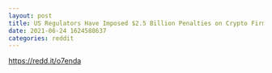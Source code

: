```yaml
--- 
layout: post 
title: US Regulators Have Imposed $2.5 Billion Penalties on Crypto Firms and Individuals 
date: 2021-06-24 1624588637 
categories: reddit 
--- 
```

https://redd.it/o7enda